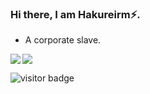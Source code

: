 ### Hi there, I am Hakureirm⚡.
- A corporate slave.
<a>
<img align="left" src=https://github-readme-stats.vercel.app/api?username=Hakureirm&show_icons=true&theme=default_repocard&include_all_commits=true />
<a/>


<a>
<img align="mid" src="https://github-readme-stats.vercel.app/api/top-langs/?username=Hakureirm&hide=html&count_private=true" />
<a/>


![visitor badge](https://visitor-badge.laobi.icu/badge?page_id=Hakureirm.readme)

<!--
**Hakureirm/Hakureirm** is a ✨ _special_ ✨ repository because its `README.md` (this file) appears on your GitHub profile.

Here are some ideas to get you started:

- 🔭 I’m currently working on ...
- 🌱 I’m currently learning ...
- 👯 I’m looking to collaborate on ...
- 🤔 I’m looking for help with ...
- 💬 Ask me about ...
- 📫 How to reach me: ...
- 😄 Pronouns: ...
- ⚡ Fun fact: ...
-->
